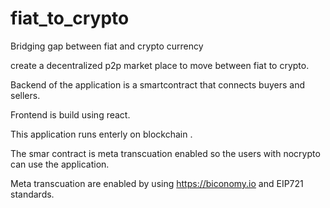 # fiat_to_crypto
Bridging gap between fiat and crypto currency

create a decentralized p2p market place to move between fiat to crypto.

Backend of the application is a smartcontract that connects buyers and sellers.

Frontend is build using react.

This application runs enterly on blockchain .

The smar contract is meta transcuation enabled so the users with nocrypto can use the application.

Meta transcuation are enabled by using https://biconomy.io and EIP721 standards.
